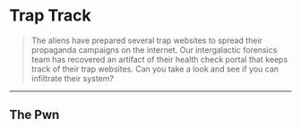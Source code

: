 # Trap Track

> The aliens have prepared several trap websites to spread their propaganda campaigns on the internet. Our intergalactic forensics team has recovered an artifact of their health check portal that keeps track of their trap websites. Can you take a look and see if you can infiltrate their system?

---
## The Pwn
